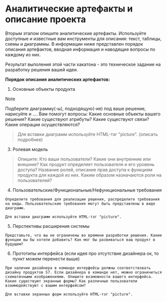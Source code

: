 # Аналитические артефакты и описание проекта
Вторым этапом опишите аналитические артефакты. Используйте доступные и известные вам инструменты для описания: текст, таблицы, схемы и диаграммы. В информации ниже представлен порядок описания артефактов, вводная информация  и наводящие вопросы по каждому из них. 

Результат выполения этой части хакатона - это техническое задание на разработку решения вашей идеи.

**Порядок описания аналитических артефактов:**
1) Основные объекты продукта

> [!NOTE]
> Подберите диаграмму(-ы), подходящую(-ие) под ваше решение, нарисуйте и ....
Вам помогут вопросы: Какие основные объекты вашего решения? Какие существуют атрибуты? Какие существуют связи? Какие операции осуществляются?

> Для вставки диаграмм используйте HTML-тэг "picture". (описать подробнее)

3) Ролевая модель

>Опишите: Кто ваши пользователи? Какие они внутренние или внешние? Как продукт определяет пользователя и его уровень доступа? Название ролей, описание прав доступа к функциям продукта для каждой из них. Каким образом назначаются роли на пользователей?

4) Пользовательские/Функциональные/Нефункциональные требования

`Определите требования для реализации решения, распределите требования на виды. Пользовательские требования могут быть представлены в виде диаграмм.`

`Для вставки диаграмм используйте HTML-тэг "picture".`
   
5) Перспективы расширения системы

`Представьте, что вы не ограничены во времени разработки решения. Какие функции вы бы хотели добавить? Как мог бы развиваться ваш продукт в будущем?`

6) Прототипы интерфейса (если идея про отсутствие дизайнера ок, то пункт можем перенести выше)

`При наличии дизайнера в команде интерфейсы должны соответствовать дизайну продуктов S7. Если дизайнера в команде нет, можно ограничиться схематичными изображениями.
Опишите возможности вашего интерфейса. Какие существуют экранные формы? Как различные пользователи взаимодействуют с вашим интерфейсом?`

`Для вставки экранных форм используйте HTML-тэг "picture".`
